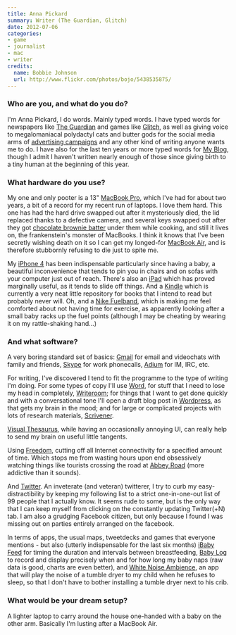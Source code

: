 ```yaml
---
title: Anna Pickard
summary: Writer (The Guardian, Glitch)
date: 2012-07-06
categories:
- game
- journalist
- mac
- writer
credits:
  name: Bobbie Johnson
  url: http://www.flickr.com/photos/bojo/5438535875/
---
```


### Who are you, and what do you do?

I'm Anna Pickard, I do words. Mainly typed words. I have typed words for newspapers like [The Guardian](http://www.guardian.co.uk/ "The Guardian's website.") and games like [Glitch][glitch.2], as well as giving voice to megalomaniacal polydactyl cats and butter gods for the social media arms of [advertising campaigns](http://www.facebook.com/photo.php?fbid=193357410698478&set=a.190463237654562.45746.186933131340906&type=3&theater "Bertrum Thumbcat on a goat. Really.") and any other kind of writing anyone wants me to do. I have also for the last ten years or more typed words for [My Blog](http://www.littleredboat.co.uk "Anna's website."), though I admit I haven't written nearly enough of those since giving birth to a tiny human at the beginning of this year. 

### What hardware do you use?

My one and only pooter is a 13" [MacBook Pro][macbook-pro], which I've had for about two years, a bit of a record for my recent run of laptops. I love them hard. This one has had the hard drive swapped out after it mysteriously died, the lid replaced thanks to a defective camera, and several keys swapped out after they got [chocolate brownie batter](http://www.guardian.co.uk/lifeandstyle/2007/mar/07/foodanddrink.recipe1 "A recipe for chocolate brownies.") under them while cooking, and still it lives on, the frankenstein's monster of MacBooks. I think it knows that I've been secretly wishing death on it so I can get my longed-for [MacBook Air][macbook-air], and is therefore stubbornly refusing to die just to spite me.

My [iPhone 4][iphone-4] has been indispensable particularly since having a baby, a beautiful inconvenience that tends to pin you in chairs and on sofas with your computer just out of reach. There's also an [iPad][ipad-2] which has proved marginally useful, as it tends to slide off things. And a [Kindle][] which is currently a very neat little repository for books that I intend to read but probably never will. Oh, and a [Nike Fuelband][fuelband], which is making me feel comforted about not having time for exercise, as apparently looking after a small baby racks up the fuel points (although I may be cheating by wearing it on my rattle-shaking hand...)

### And what software?

A very boring standard set of basics: [Gmail][] for email and videochats with family and friends, [Skype][] for work phonecalls, [Adium][] for IM, IRC, etc. 

For writing, I've discovered I tend to fit the programme to the type of writing I'm doing. For some types of copy I'll use [Word][], for stuff that I need to lose my head in completely, [Writeroom][]; for things that I want to get done quickly and with a conversational tone I'll open a draft blog post in [Wordpress][], as that gets my brain in the mood; and for large or complicated projects with lots of research materials, [Scrivener][].

[Visual Thesaurus][visual-thesaurus], while having an occasionally annoying UI, can really help to send my brain on useful little tangents.

Using [Freedom][], cutting off all Internet connectivity for a specified amount of time. Which stops me from wasting hours upon end obsessively watching things like tourists crossing the road at [Abbey Road](http://www.abbeyroad.com/crossing "The infamous crossing on Abbey Road.") (more addictive than it sounds).

And [Twitter][]. An inveterate (and veteran) twitterer, I try to curb my easy-distractibility by keeping my following list to a strict one-in-one-out list of 99 people that I actually know. It seems rude to some, but is the only way that I can keep myself from clicking on the constantly updating Twitter(+N) tab. I am also a grudging Facebook citizen, but only because I found I was missing out on parties entirely arranged on the facebook.

In terms of apps, the usual maps, tweetdecks and games that everyone mentions - but also (utterly indispensable for the last six months) [iBaby Feed][ibaby-feed-timer-ios] for timing the duration and intervals between breastfeeding, [Baby Log][baby-log-ios] to record and display precisely when and for how long my baby naps (raw data is good, charts are even better), and [White Noise Ambience][white-noise-ambience-ios], an app that will play the noise of a tumble dryer to my child when he refuses to sleep, so that I don't have to bother installing a tumble dryer next to his crib.

### What would be your dream setup?

A lighter laptop to carry around the house one-handed with a baby on the other arm. Basically I'm lusting after a MacBook Air.

[adium]: https://en.wikipedia.org/wiki/Adium "A multi-protocol chat application for the Mac."
[baby-log-ios]: https://itunes.apple.com/us/app/baby-log-activities-growth/id401112090 "A baby feeding and tracking app."
[freedom]: https://freedom.to/ "Productivity software that locks you away from the Internet."
[fuelband]: https://en.wikipedia.org/wiki/Nike%2B_FuelBand "A fitness wristband."
[glitch.2]: https://www.glitchthegame.com/ "A web-based MMO."
[gmail]: https://mail.google.com/mail/ "Web-based email."
[ibaby-feed-timer-ios]: https://itunes.apple.com/us/app/ibaby-feed-timer-breastfeeding/id395357581 "A feed timer app."
[ipad-2]: https://www.apple.com/ipad/ "A tablet device."
[iphone-4]: https://en.wikipedia.org/wiki/IPhone_4 "A smartphone."
[kindle]: https://www.amazon.com/Kindle-Ereader-ebook-reader/dp/B007HCCNJU "A digital book reader."
[macbook-air]: https://www.apple.com/macbook-air/ "A very thin laptop."
[macbook-pro]: https://www.apple.com/macbook-pro/ "A laptop."
[scrivener]: http://literatureandlatte.com/scrivener.php "A Mac text editor aimed at writers."
[skype]: https://www.skype.com/en/ "Voice and video chat software."
[twitter]: https://twitter.com/ "An online micro-blogging platform."
[visual-thesaurus]: https://www.visualthesaurus.com/ "A visual thesaurus."
[white-noise-ambience-ios]: https://itunes.apple.com/us/app/white-noise-ambience/id424832949 "A noise generating app."
[word]: https://products.office.com/en-us/word "A document editor."
[wordpress]: https://wordpress.com/ "Weblog publishing software."
[writeroom]: http://www.hogbaysoftware.com/products/writeroom "Full-screen writing software."
